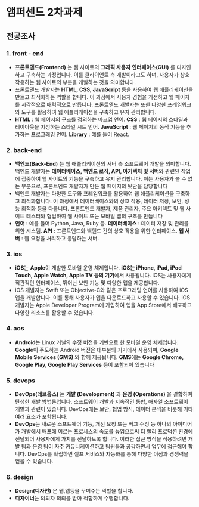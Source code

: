 # 앰퍼센드 2차과제 

## 전공조사

### 1. front - end
- **프론트엔드(Frontend)** 는 웹 사이트의 **그래픽 사용자 인터페이스(GUI)** 를 디자인하고 구축하는 과정입니다. 이를 클라이언트 측 개발이라고도 하며, 사용자가 상호 작용하는 웹 사이트의 부분을 개발하는 것을 의미합니다.
- 프론트엔드 개발자는 **HTML, CSS, JavaScript** 등을 사용하여 웹 애플리케이션을 만들고 최적화하는 역할을 합니다. 이 과정에서 사용자 경험을 개선하고 웹 페이지를 시각적으로 매력적으로 만듭니다. 프론트엔드 개발자는 또한 다양한 프레임워크와 도구를 활용하여 웹 애플리케이션을 구축하고 유지 관리합니다.
- **HTML** : 웹 페이지의 구조를 정의하는 마크업 언어.
**CSS** : 웹 페이지의 스타일과 레이아웃을 지정하는 스타일 시트 언어.
**JavaScript** : 웹 페이지의 동적 기능을 추가하는 프로그래밍 언어.
**Library** : 예를 들어 React.
### 2. back-end
- **백엔드(Back-End)** 는 웹 애플리케이션의 서버 측 소프트웨어 개발을 의미합니다. 백엔드 개발자는 **데이터베이스, 백엔드 로직, API, 아키텍처 및 서버**와 관련된 작업에 집중하여 웹 사이트의 기능을 구축하고 유지 관리합니다. 이는 사용자가 볼 수 없는 부분으로, 프론트엔드 개발자가 만든 웹 페이지의 뒷단을 담당합니다
- 백엔드 개발자는 다양한 도구와 프레임워크를 활용하여 웹 애플리케이션을 구축하고 최적화합니다. 이 과정에서 데이터베이스와의 상호 작용, 데이터 저장, 보안, 성능 최적화 등을 다룹니다. 프론트엔드 개발자, 제품 관리자, 주요 아키텍트 및 웹 사이트 테스터와 협업하여 웹 사이트 또는 모바일 앱의 구조를 만듭니다
- **언어** : 예를 들어 Python, Java, Ruby 등.
**데이터베이스** : 데이터 저장 및 관리를 위한 시스템.
**API** : 프론트엔드와 백엔드 간의 상호 작용을 위한 인터페이스.
**웹 서버** : 웹 요청을 처리하고 응답하는 서버.
### 3. ios
- **iOS**는 **Apple**이 개발한 모바일 운영 체제입니다. **iOS는 iPhone, iPad, iPod Touch, Apple Watch, Apple TV 등의 기기**에서 사용됩니다. iOS는 사용자에게 직관적인 인터페이스, 뛰어난 보안 기능 및 다양한 앱을 제공합니다.
- iOS 개발자는 Swift 또는 Objective-C와 같은 프로그래밍 언어를 사용하여 iOS 앱을 개발합니다. 이를 통해 사용자가 앱을 다운로드하고 사용할 수 있습니다. iOS 개발자는 Apple Developer Program에 가입하여 앱을 App Store에서 배포하고 다양한 리소스를 활용할 수 있습니다.

### 4. aos
- **Android**는 Linux 커널의 수정 버전을 기반으로 한 모바일 운영 체제입니다.
**Google**이 주도하는 Android 버전은 대부분의 기기에서 사용되며, **Google Mobile Services (GMS)** 와 함께 제공됩니다.
**GMS**에는 **Google Chrome, Google Play, Google Play Services** 등이 포함되어 있습니다

### 5. devops
- **DevOps(데브옵스)** 는 **개발 (Development)** 과 **운영 (Operations)** 을 결합하여 탄생한 개발 방법론입니다. 소프트웨어 개발과 지속적인 통합, 애자일 소프트웨어 개발과 관련이 있습니다. DevOps에는 보안, 협업 방식, 데이터 분석을 비롯해 기타 여러 요소가 포함됩니다.
- **DevOps**는 새로운 소프트웨어 기능, 개선 요청 또는 버그 수정 등 하나의 아이디어가 개발에서 배포에 이르는 프로세스의 속도를 높임으로써 더 빨리 프로덕션 환경에 전달되어 사용자에게 가치를 전달하도록 합니다. 이러한 접근 방식을 적용하려면 개발 팀과 운영 팀이 자주 커뮤니케이션하고 팀원들과 공감하면서 업무에 접근해야 합니다.  DevOps를 확립하면 셀프 서비스와 자동화를 통해 다양한 이점과 경쟁력을 얻을 수 있습니다.

### 6. design
- **Design(디자인)** 은 웹,앱등을 꾸며주는 역할을 합니다.
- **디자이너**는 의뢰자 의뢰를 받아 적합하게 수행합니다.

